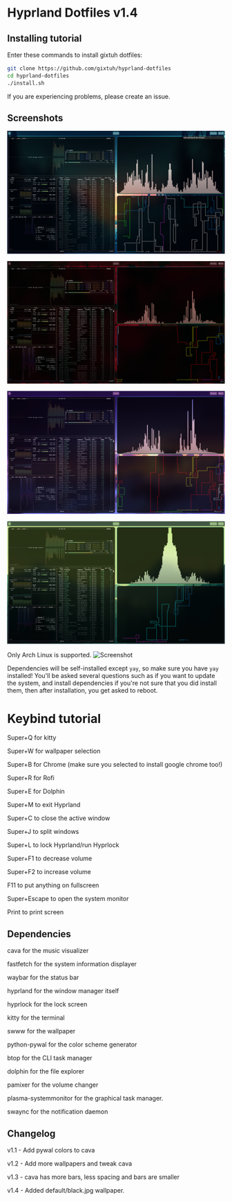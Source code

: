 # Hyprland Dotfiles v1.4

## Installing tutorial

Enter these commands to install gixtuh dotfiles:
```bash
git clone https://github.com/gixtuh/hyprland-dotfiles
cd hyprland-dotfiles
./install.sh
```
If you are experiencing problems, please create an issue.

## Screenshots

![Screenshot](/assets/wallpaper.png)

![Screenshot](/assets/red.png)

![Screenshot](/assets/purple.png)

![Screenshot](/assets/green.png)

Only Arch Linux is supported. ![Screenshot](https://github.com/user-attachments/assets/05aeac22-145c-49d1-a03b-0ac6dd6b6f6e)



Dependencies will be self-installed except `yay`, so make sure you have `yay` installed!
You'll be asked several questions such as if you want to update the system, and install dependencies if you're not sure that you did install them, then after installation, you get asked to reboot.

# Keybind tutorial

Super+Q for kitty

Super+W for wallpaper selection

Super+B for Chrome (make sure you selected to install google chrome too!)

Super+R for Rofi

Super+E for Dolphin

Super+M to exit Hyprland

Super+C to close the active window

Super+J to split windows

Super+L to lock Hyprland/run Hyprlock

Super+F1 to decrease volume

Super+F2 to increase volume

F11 to put anything on fullscreen

Super+Escape to open the system monitor

Print to print screen

## Dependencies

cava for the music visualizer

fastfetch for the system information displayer

waybar for the status bar

hyprland for the window manager itself

hyprlock for the lock screen

kitty for the terminal

swww for the wallpaper

python-pywal for the color scheme generator

btop for the CLI task manager

dolphin for the file explorer

pamixer for the volume changer

plasma-systemmonitor for the graphical task manager.

swaync for the notification daemon

## Changelog

v1.1 - Add pywal colors to cava

v1.2 - Add more wallpapers and tweak cava

v1.3 - cava has more bars, less spacing and bars are smaller

v1.4 - Added default/black.jpg wallpaper.
